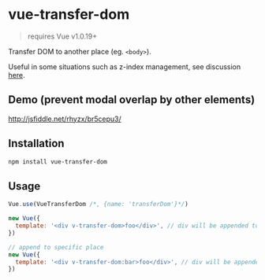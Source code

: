 # vue-transfer-dom
> requires Vue v1.0.19+

Transfer DOM to another place (eg. `<body>`).

Useful in some situations such as z-index management, see discussion [here](https://github.com/vuejs/vue/issues/2130).


## Demo (prevent modal overlap by other elements)
http://jsfiddle.net/rhyzx/br5cepu3/


## Installation
```sh
npm install vue-transfer-dom
```

## Usage

```js
Vue.use(VueTransferDom /*, {name: 'transferDom'}*/)

new Vue({
  template: '<div v-transfer-dom>foo</div>', // div will be appended to body(default)
})

// append to specific place
new Vue({
  template: '<div v-transfer-dom:bar>foo</div>', // div will be appended to #bar(document.getElementById)
})
```
